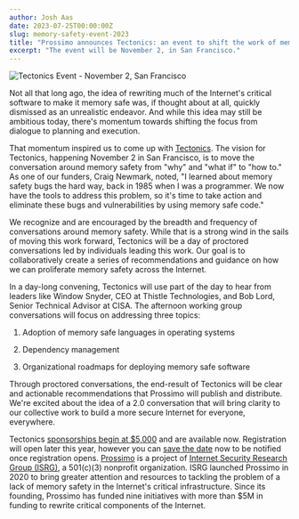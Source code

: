 ```yaml
---
author: Josh Aas
date: 2023-07-25T00:00:00Z
slug: memory-safety-event-2023
title: "Prossimo announces Tectonics: an event to shift the work of memory safety forward "
excerpt: "The event will be November 2, in San Francisco."
---
```


<div class="card border-0 mb-3 pic-quote-right">
    <img alt="Tectonics Event - November 2, San Francisco" class="mx-auto img-fluid" src="/images/blog/Tectonics-Social-Share.jpg" />
</div>

Not all that long ago, the idea of rewriting much of the Internet's critical software to make it memory safe was, if thought about at all, quickly dismissed as an unrealistic endeavor. And while this idea may still be ambitious today, there's momentum towards shifting the focus from dialogue to planning and execution.

That momentum inspired us to come up with [Tectonics](https://tectonics.memorysafety.org). The vision for Tectonics, happening November 2 in San Francisco, is to move the conversation around memory safety from "why" and "what if" to "how to." As one of our funders, Craig Newmark, noted, "I learned about memory safety bugs the hard way, back in 1985 when I was a programmer. We now have the tools to address this problem, so it's time to take action and eliminate these bugs and vulnerabilities by using memory safe code."

We recognize and are encouraged by the breadth and frequency of conversations around memory safety. While that is a strong wind in the sails of moving this work forward, Tectonics will be a day of proctored conversations led by individuals leading this work. Our goal is to collaboratively create a series of recommendations and guidance on how we can proliferate memory safety across the Internet.

In a day-long convening, Tectonics will use part of the day to hear from leaders like Window Snyder, CEO at Thistle Technologies, and Bob Lord, Senior Technical Advisor at CISA. The afternoon working group conversations will focus on addressing three topics:

1.  Adoption of memory safe languages in operating systems

2.  Dependency management

3.  Organizational roadmaps for deploying memory safe software

Through proctored conversations, the end-result of Tectonics will be clear and actionable recommendations that Prossimo will publish and distribute. We're excited about the idea of a 2.0 conversation that will bring clarity to our collective work to build a more secure Internet for everyone, everywhere.

Tectonics [sponsorships begin at $5,000](https://tectonics.memorysafety.org/pdf/Memory%20Safety%20Event%20Prospectus.pdf) and are available now. Registration will open later this year, however you can [save the date](https://tectonics.memorysafety.org/#save-the-date) now to be notified once registration opens.
[Prossimo](https://memorysafety.org) is a project of [Internet Security Research Group (ISRG)](https://abetterinternet.org), a 501(c)(3) nonprofit organization. ISRG launched Prossimo in 2020 to bring greater attention and resources to tackling the problem of a lack of memory safety in the Internet's critical infrastructure. Since its founding, Prossimo has funded nine initiatives with more than $5M in funding to rewrite critical components of the Internet.
